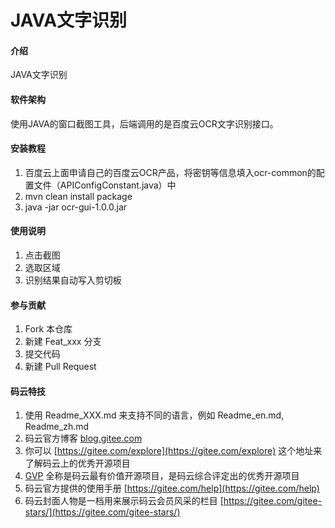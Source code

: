 # JAVA文字识别

#### 介绍
JAVA文字识别

#### 软件架构
使用JAVA的窗口截图工具，后端调用的是百度云OCR文字识别接口。

#### 安装教程

1.  百度云上面申请自己的百度云OCR产品，将密钥等信息填入ocr-common的配置文件（APIConfigConstant.java）中
2.  mvn clean install package
3.  java -jar ocr-gui-1.0.0.jar

#### 使用说明

1.  点击截图
2.  选取区域
3.  识别结果自动写入剪切板

#### 参与贡献

1.  Fork 本仓库
2.  新建 Feat_xxx 分支
3.  提交代码
4.  新建 Pull Request


#### 码云特技

1.  使用 Readme\_XXX.md 来支持不同的语言，例如 Readme\_en.md, Readme\_zh.md
2.  码云官方博客 [blog.gitee.com](https://blog.gitee.com)
3.  你可以 [https://gitee.com/explore](https://gitee.com/explore) 这个地址来了解码云上的优秀开源项目
4.  [GVP](https://gitee.com/gvp) 全称是码云最有价值开源项目，是码云综合评定出的优秀开源项目
5.  码云官方提供的使用手册 [https://gitee.com/help](https://gitee.com/help)
6.  码云封面人物是一档用来展示码云会员风采的栏目 [https://gitee.com/gitee-stars/](https://gitee.com/gitee-stars/)
